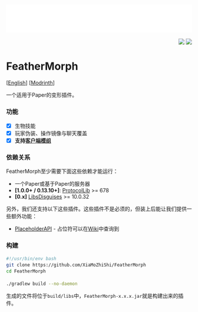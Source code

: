 ![cover](./assets/cover.png)

<p align="right">
  <img src="https://github.com/XiaMoZhiShi/MorphPlugin/actions/workflows/build.yml/badge.svg">
  <img src="https://img.shields.io/github/release/XiaMoZhiShi/MorphPlugin.svg">
</p>

<!-- [Wiki](https://github.com/XiaMoZhiShi/MorphPlugin/wiki) -->

# FeatherMorph

[[English](./README_en.md)] [[Modrinth](https://modrinth.com/plugin/feathermorph)]

一个适用于Paper的变形插件。

### 功能
- [x] 生物技能
- [x] 玩家伪装、操作镜像与聊天覆盖
- [x] **支持[客户端模组](https://github.com/XiaMoZhiShi/MorphPluginClient)**

### 依赖关系
FeatherMorph至少需要下面这些依赖才能运行：
- 一个Paper或基于Paper的服务器
- **[1.0.0+ / 0.13.10+]**: [ProtocolLib](https://ci.dmulloy2.net/job/ProtocolLib) >= 678
- **[0.x]** [LibsDisguises](https://www.spigotmc.org/resources/libs-disguises-free.81/) >= 10.0.32 <!--[^ld]-->

<!-- [^ld]: 我们建议使用Jenkins上版本至少为#1154的构建，Spigot页面上的最新版本并不支持1.19.3。-->

另外，我们还支持以下这些插件。这些插件不是必须的，但装上后能让我们提供一些额外功能：
- [PlaceholderAPI](https://www.spigotmc.org/resources/placeholderapi.6245/) - 占位符可以在[Wiki](https://github.com/XiaMoZhiShi/MorphPlugin/wiki/PlaceholderAPI)中查询到

### 构建
```bash
#!/usr/bin/env bash
git clone https://github.com/XiaMoZhiShi/FeatherMorph
cd FeatherMorph

./gradlew build --no-daemon
```

生成的文件将位于`build/libs`中，`FeatherMorph-x.x.x.jar`就是构建出来的插件。

